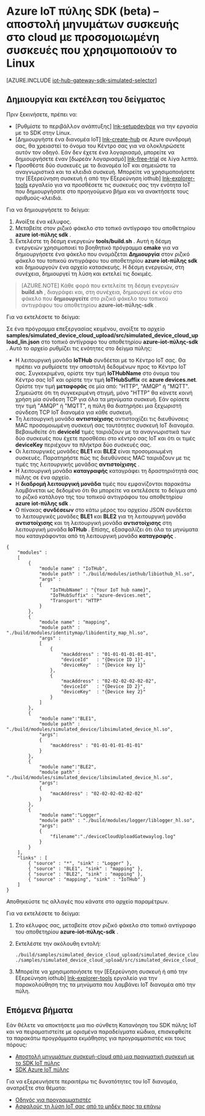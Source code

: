 <properties
    pageTitle="Προσομοίωση μια συσκευή με το SDK πύλης IoT | Microsoft Azure"
    description="Azure SDK πύλης IoT οδηγίες χρησιμοποιώντας Linux για την απεικόνιση αποστολή τηλεμετρίας από μια συσκευή προσομοιωμένη χρησιμοποιώντας το SDK Azure IoT πύλης."
    services="iot-hub"
    documentationCenter=""
    authors="chipalost"
    manager="timlt"
    editor=""/>

<tags
     ms.service="iot-hub"
     ms.devlang="cpp"
     ms.topic="article"
     ms.tgt_pltfrm="na"
     ms.workload="na"
     ms.date="08/29/2016"
     ms.author="andbuc"/>


# <a name="azure-iot-gateway-sdk-beta--send-device-to-cloud-messages-with-a-simulated-device-using-linux"></a>Azure IoT πύλης SDK (beta) – αποστολή μηνυμάτων συσκευής στο cloud με προσομοιωμένη συσκευές που χρησιμοποιούν το Linux

[AZURE.INCLUDE [iot-hub-gateway-sdk-simulated-selector](../../includes/iot-hub-gateway-sdk-simulated-selector.md)]

## <a name="build-and-run-the-sample"></a>Δημιουργία και εκτέλεση του δείγματος

Πριν ξεκινήσετε, πρέπει να:

- [Ρυθμίστε το περιβάλλον ανάπτυξης] [ lnk-setupdevbox] για την εργασία με το SDK στην Linux.
- [Δημιουργήστε ένα διανομέα IoT] [ lnk-create-hub] σε Azure συνδρομή σας, θα χρειαστεί το όνομα του Κέντρο σας για να ολοκληρώσετε αυτόν τον οδηγό. Εάν δεν έχετε ένα λογαριασμό, μπορείτε να δημιουργήσετε έναν [δωρεάν λογαριασμό] [ lnk-free-trial] σε λίγα λεπτά.
- Προσθέστε δύο συσκευές με το διανομέα IoT και σημειώστε τα αναγνωριστικά και τα κλειδιά συσκευή. Μπορείτε να χρησιμοποιήσετε την [Εξερεύνηση συσκευή ή από την Εξερεύνηση iothub] [ lnk-explorer-tools] εργαλείο για να προσθέσετε τις συσκευές σας την ενότητα IoT που δημιουργήσατε στο προηγούμενο βήμα και να ανακτήσετε τους αριθμούς-κλειδιά.

Για να δημιουργήσετε το δείγμα:

1. Ανοίξτε ένα κέλυφος.
2. Μεταβείτε στον ριζικό φάκελο στο τοπικό αντίγραφο του αποθετηρίου **azure iot-πύλης sdk** .
3. Εκτελέστε τη δέσμη ενεργειών **tools/build.sh** . Αυτή η δέσμη ενεργειών χρησιμοποιεί το βοηθητικό πρόγραμμα **cmake** για να δημιουργήσετε ένα φάκελο που ονομάζεται **Δημιουργία** στον ριζικό φάκελο του τοπικού αντιγράφου του αποθετηρίου **azure iot-πύλης sdk** και δημιουργούν ένα αρχείο κατασκευής. Η δέσμη ενεργειών, στη συνέχεια, δημιουργεί τη λύση και εκτελεί τις δοκιμές.

> [AZURE.NOTE]  Κάθε φορά που εκτελείτε τη δέσμη ενεργειών **build.sh** , διαγράφει και, στη συνέχεια, δημιουργεί εκ νέου στο φάκελο που **δημιουργείτε** στο ριζικό φάκελο του τοπικού αντιγράφου του αποθετηρίου **azure-iot-πύλης-sdk** .

Για να εκτελέσετε το δείγμα:

Σε ένα πρόγραμμα επεξεργασίας κειμένου, ανοίξτε το αρχείο **samples/simulated_device_cloud_upload/src/simulated_device_cloud_upload_lin.json** στο τοπικό αντίγραφο του αποθετηρίου **azure-iot-πύλης-sdk** . Αυτό το αρχείο ρυθμίζει τις ενότητες στο δείγμα πύλης:

- Η λειτουργική μονάδα **IoTHub** συνδέεται με το Κέντρο IoT σας. Θα πρέπει να ρυθμίσετε την αποστολή δεδομένων προς το Κέντρο IoT σας. Συγκεκριμένα, ορίστε την τιμή **IoTHubName** στο όνομα του Κέντρο σας IoT και ορίστε την τιμή **IoTHubSuffix** σε **azure devices.net**. Ορίστε την τιμή **μεταφοράς** σε μία από: "HTTP", "AMQP" ή "MQTT". Σημειώστε ότι τη συγκεκριμένη στιγμή, μόνο "HTTP" θα κάνετε κοινή χρήση μία σύνδεση TCP για όλα τα μηνύματα συσκευή. Εάν ορίσετε την τιμή "AMQP" ή "MQTT", η πύλη θα διατηρήσει μια ξεχωριστή σύνδεση TCP IoT διανομέα για κάθε συσκευή.
- Τη λειτουργική μονάδα **αντιστοίχισης** αντιστοιχίζει τις διευθύνσεις MAC προσομοιωμένη συσκευή σας ταυτότητες συσκευή IoT διανομέα. Βεβαιωθείτε ότι **deviceId** τιμές ταιριάζουν με τα αναγνωριστικά των δύο συσκευές που έχετε προσθέσει στο κέντρο σας IoT και ότι οι τιμές **deviceKey** περιέχουν τα πλήκτρα δύο συσκευές σας.
- Οι λειτουργικές μονάδες **BLE1** και **BLE2** είναι προσομοιωμένη συσκευές. Παρατηρήστε πώς τις διευθύνσεις MAC ταιριάζουν με τις τιμές της λειτουργικής μονάδας **αντιστοίχισης** .
- Η λειτουργική μονάδα **καταγραφής** καταγράφει τη δραστηριότητά σας πύλης σε ένα αρχείο.
- Η **διαδρομή λειτουργική μονάδα** τιμές που εμφανίζονται παρακάτω λαμβάνεται ως δεδομένο ότι θα μπορείτε να εκτελέσετε το δείγμα από το ριζικό κατάλογο της του τοπικού αντιγράφου του αποθετηρίου **azure iot-πύλης sdk** .
- Ο πίνακας **συνδέσεων** στο κάτω μέρος του αρχείου JSON συνδέεται το λειτουργικές μονάδες **BLE1** και **BLE2** για τη λειτουργική μονάδα **αντιστοίχισης** και τη λειτουργική μονάδα **αντιστοίχισης** στη λειτουργική μονάδα **IoTHub** . Επίσης, εξασφαλίζει ότι όλα τα μηνύματα που καταγράφονται από τη λειτουργική μονάδα **καταγραφής** .

```
{
    "modules" :
    [ 
        {
            "module name" : "IoTHub",
            "module path" : "./build/modules/iothub/libiothub_hl.so",
            "args" : 
            {
                "IoTHubName" : "{Your IoT hub name}",
                "IoTHubSuffix" : "azure-devices.net",
                "Transport": "HTTP"
            }
        },
        {
            "module name" : "mapping",
            "module path" : "./build/modules/identitymap/libidentity_map_hl.so",
            "args" : 
            [
                {
                    "macAddress" : "01-01-01-01-01-01",
                    "deviceId"   : "{Device ID 1}",
                    "deviceKey"  : "{Device key 1}"
                },
                {
                    "macAddress" : "02-02-02-02-02-02",
                    "deviceId"   : "{Device ID 2}",
                    "deviceKey"  : "{Device key 2}"
                }
            ]
        },
        {
            "module name":"BLE1",
            "module path" : "./build/modules/simulated_device/libsimulated_device_hl.so",
            "args":
            {
                "macAddress" : "01-01-01-01-01-01"
            }
        },
        {
            "module name":"BLE2",
            "module path" : "./build/modules/simulated_device/libsimulated_device_hl.so",
            "args":
            {
                "macAddress" : "02-02-02-02-02-02"
            }
        },
        {
            "module name":"Logger",
            "module path" : "./build/modules/logger/liblogger_hl.so",
            "args":
            {
                "filename":"./deviceCloudUploadGatewaylog.log"
            }
        }
    ],
    "links" : [
        { "source" : "*", "sink" : "Logger" },
        { "source" : "BLE1", "sink" : "mapping" },
        { "source" : "BLE2", "sink" : "mapping" },
        { "source" : "mapping", "sink" : "IoTHub" }
    ]
}

```

Αποθηκεύστε τις αλλαγές που κάνατε στο αρχείο παραμέτρων.

Για να εκτελέσετε το δείγμα:

1. Στο κέλυφος σας, μεταβείτε στον ριζικό φάκελο στο τοπικό αντίγραφο του αποθετηρίου **azure-iot-πύλης-sdk** .
2. Εκτελέστε την ακόλουθη εντολή:

    ```
    ./build/samples/simulated_device_cloud_upload/simulated_device_cloud_upload_sample ./samples/simulated_device_cloud_upload/src/simulated_device_cloud_upload_lin.json
    ```

3. Μπορείτε να χρησιμοποιήσετε την [Εξερεύνηση συσκευή ή από την Εξερεύνηση iothub] [ lnk-explorer-tools] εργαλείο για την παρακολούθηση της τα μηνύματα που λαμβάνει IoT διανομέα από την πύλη.

## <a name="next-steps"></a>Επόμενα βήματα

Εάν θέλετε να αποκτήσετε μια πιο σύνθετη Κατανόηση του SDK πύλης IoT και να πειραματιστείτε με ορισμένα παραδείγματα κώδικα, επισκεφθείτε τα παρακάτω προγράμματα εκμάθησης για προγραμματιστές και τους πόρους:

- [Αποστολή μηνυμάτων συσκευή-cloud από μια πραγματική συσκευή με το SDK IoT πύλης][lnk-physical-device]
- [SDK Azure IoT πύλης][lnk-gateway-sdk]

Για να εξερευνήσετε περαιτέρω τις δυνατότητες του IoT διανομέα, ανατρέξτε στα θέματα:

- [Οδηγός για προγραμματιστές][lnk-devguide]
- [Ασφαλούς τη λύση IoT σας από το μηδέν προς τα επάνω][lnk-securing]

<!-- Links -->
[lnk-setupdevbox]: https://github.com/Azure/azure-iot-gateway-sdk/blob/master/doc/devbox_setup.md
[lnk-free-trial]: https://azure.microsoft.com/pricing/free-trial/
[lnk-explorer-tools]: https://github.com/Azure/azure-iot-sdks/blob/master/doc/manage_iot_hub.md
[lnk-gateway-sdk]: https://github.com/Azure/azure-iot-gateway-sdk/

[lnk-physical-device]: iot-hub-gateway-sdk-physical-device.md

[lnk-devguide]: iot-hub-devguide.md
[lnk-securing]: iot-hub-security-ground-up.md
[lnk-create-hub]: iot-hub-create-through-portal.md